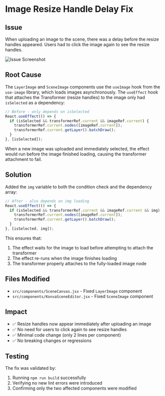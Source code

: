# Image Resize Handle Delay Fix

## Issue
When uploading an image to the scene, there was a delay before the resize handles appeared. Users had to click the image again to see the resize handles.

![Issue Screenshot](https://github.com/user-attachments/assets/b3d6cead-246e-42eb-8bc5-c279771a6eee)

## Root Cause
The `LayerImage` and `SceneImage` components use the `useImage` hook from the `use-image` library, which loads images asynchronously. The `useEffect` hook that attaches the Transformer (resize handles) to the image only had `isSelected` as a dependency:

```jsx
// Before - only depends on isSelected
React.useEffect(() => {
  if (isSelected && transformerRef.current && imageRef.current) {
    transformerRef.current.nodes([imageRef.current]);
    transformerRef.current.getLayer().batchDraw();
  }
}, [isSelected]);
```

When a new image was uploaded and immediately selected, the effect would run before the image finished loading, causing the transformer attachment to fail.

## Solution
Added the `img` variable to both the condition check and the dependency array:

```jsx
// After - also depends on img loading
React.useEffect(() => {
  if (isSelected && transformerRef.current && imageRef.current && img) {
    transformerRef.current.nodes([imageRef.current]);
    transformerRef.current.getLayer().batchDraw();
  }
}, [isSelected, img]);
```

This ensures that:
1. The effect waits for the image to load before attempting to attach the transformer
2. The effect re-runs when the image finishes loading
3. The transformer properly attaches to the fully-loaded image node

## Files Modified
- `src/components/SceneCanvas.jsx` - Fixed `LayerImage` component
- `src/components/KonvaSceneEditor.jsx` - Fixed `SceneImage` component

## Impact
- ✅ Resize handles now appear immediately after uploading an image
- ✅ No need for users to click again to see resize handles
- ✅ Minimal code change (only 2 lines per component)
- ✅ No breaking changes or regressions

## Testing
The fix was validated by:
1. Running `npm run build` successfully
2. Verifying no new lint errors were introduced
3. Confirming only the two affected components were modified
